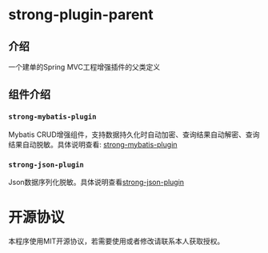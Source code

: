 # strong-plugin-parent

## 介绍

一个建单的Spring MVC工程增强插件的父类定义

## 组件介绍

### `strong-mybatis-plugin`

Mybatis
CRUD增强组件，支持数据持久化时自动加密、查询结果自动解密、查询结果自动脱敏。具体说明查看: [strong-mybatis-plugin](https://github.com/xingrenfan/strong-mybatis-plugin/blob/main/README.md)

### `strong-json-plugin`

Json数据序列化脱敏。具体说明查看[strong-json-plugin](https://github.com/xingrenfan/strong-json-plugin/blob/main/README.md)

# 开源协议

本程序使用MIT开源协议，若需要使用或者修改请联系本人获取授权。